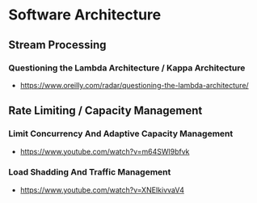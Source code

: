 # Software Architecture

## Stream Processing

### Questioning the Lambda Architecture / Kappa Architecture
- https://www.oreilly.com/radar/questioning-the-lambda-architecture/

## Rate Limiting / Capacity Management

### Limit Concurrency And Adaptive Capacity Management
- https://www.youtube.com/watch?v=m64SWl9bfvk

### Load Shadding And Traffic Management
- https://www.youtube.com/watch?v=XNEIkivvaV4

